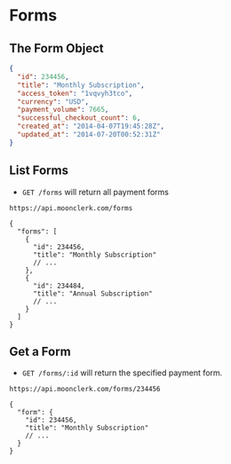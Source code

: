 # Forms

## The Form Object

```json
{
  "id": 234456,
  "title": "Monthly Subscription",
  "access_token": "1vqvyh3tco",
  "currency": "USD",
  "payment_volume": 7665,
  "successful_checkout_count": 6,
  "created_at": "2014-04-07T19:45:28Z",
  "updated_at": "2014-07-20T00:52:31Z"
}
```

## List Forms

- `GET /forms` will return all payment forms

`https://api.moonclerk.com/forms`

```jsonc
{
  "forms": [
    {
      "id": 234456,
      "title": "Monthly Subscription"
      // ...
    },
    {
      "id": 234484,
      "title": "Annual Subscription"
      // ...
    }
  ]
}
```

## Get a Form

- `GET /forms/:id` will return the specified payment form.

`https://api.moonclerk.com/forms/234456`

```jsonc
{
  "form": {
    "id": 234456,
    "title": "Monthly Subscription"
    // ...
  }
}
```
